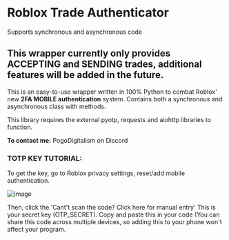 # Roblox Trade Authenticator


Supports synchronous and asynchronous code
## This wrapper currently only provides ACCEPTING and SENDING trades, additional features will be added in the future.
This is an easy-to-use wrapper written in 100% Python to combat Roblox' new **2FA MOBILE authentication** system. Contains both a synchronous and asynchronous class with methods.


This library requires the external pyotp, requests and aiohttp libraries to function. 

**To contact me:**
PogoDigitalism on Discord


### TOTP KEY TUTORIAL:
To get the key, go to Roblox privacy settings, reset/add mobile authentication.

![image](https://github.com/PogoDigitalism/RobloxTradeAuthenticator/assets/107322523/2a448f61-3781-475e-880f-ed3a7cfc95c9)

Then, click the 'Cant't scan the code? Click here for manual entry'
This is your secret key (OTP_SECRET). Copy and paste this in your code (You can share this code across multiple devices, so adding this to your phone won't affect your program.
